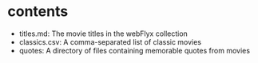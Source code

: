 # contents

- titles.md: The movie titles in the webFlyx collection
- classics.csv: A comma-separated list of classic movies
- quotes: A directory of files containing memorable quotes from movies
